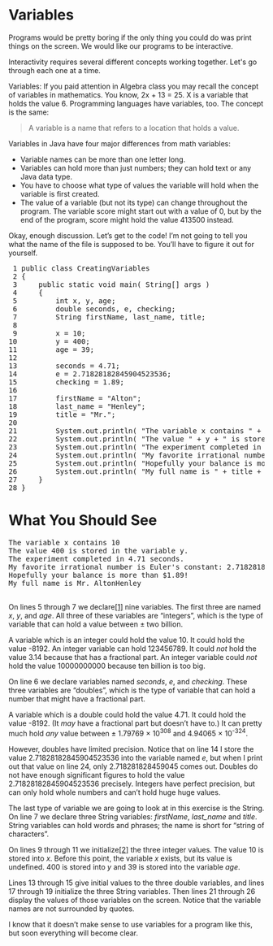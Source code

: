 # Variables

Programs would be pretty boring if the only thing you could do was print things on the screen. We would like our programs to be interactive.

Interactivity requires several different concepts working together. Let's go through each one at a time.

Variables: If you paid attention in Algebra class you may recall the concept of variables in mathematics. You know, 2x + 13 = 25. X is a variable that holds the value 6. Programming languages have variables, too. The concept is the same:
<blockquote>A variable is a name that refers to a location that holds a value.</blockquote>

Variables in Java have four major differences from math variables:
* Variable names can be more than one letter long.
* Variables can hold more than just numbers; they can hold text or any Java data type.
* You have to choose what type of values the variable will hold when the variable is first created.
* The value of a variable (but not its type) can change 
throughout the program. The variable score might start out with a value of 0, but by the end of the program, score might hold the value 413500 instead.

<p>Okay, enough discussion. Let&rsquo;s get to the code! I&rsquo;m not going to tell you what the name of the file is supposed to be. You&rsquo;ll have to figure it out for yourself.</p>
<pre class="code java literal-block"><span class="ln"> 1 </span><span class="keyword declaration">public</span> <span class="keyword declaration">class</span> <span class="name class">CreatingVariables</span>
<span class="ln"> 2 </span><span class="operator">{</span>
<span class="ln"> 3 </span>    <span class="keyword declaration">public</span> <span class="keyword declaration">static</span> <span class="keyword type">void</span> <span class="name function">main</span><span class="operator">(</span> <span class="name">String</span><span class="operator">[]</span> <span class="name">args</span> <span class="operator">)</span>
<span class="ln"> 4 </span>    <span class="operator">{</span>
<span class="ln"> 5 </span>        <span class="keyword type">int</span> <span class="name">x</span><span class="operator">,</span> <span class="name">y</span><span class="operator">,</span> <span class="name">age</span><span class="operator">;</span>
<span class="ln"> 6 </span>        <span class="keyword type">double</span> <span class="name">seconds</span><span class="operator">,</span> <span class="name">e</span><span class="operator">,</span> <span class="name">checking</span><span class="operator">;</span>
<span class="ln"> 7 </span>        <span class="name">String</span> <span class="name">firstName</span><span class="operator">,</span> <span class="name">last_name</span><span class="operator">,</span> <span class="name">title</span><span class="operator">;</span>
<span class="ln"> 8 </span>
<span class="ln"> 9 </span>        <span class="name">x</span> <span class="operator">=</span> <span class="literal number integer">10</span><span class="operator">;</span>
<span class="ln">10 </span>        <span class="name">y</span> <span class="operator">=</span> <span class="literal number integer">400</span><span class="operator">;</span>
<span class="ln">11 </span>        <span class="name">age</span> <span class="operator">=</span> <span class="literal number integer">39</span><span class="operator">;</span>
<span class="ln">12 </span>
<span class="ln">13 </span>        <span class="name">seconds</span> <span class="operator">=</span> <span class="literal number float">4.71</span><span class="operator">;</span>
<span class="ln">14 </span>        <span class="name">e</span> <span class="operator">=</span> <span class="literal number float">2.71828182845904523536</span><span class="operator">;</span>
<span class="ln">15 </span>        <span class="name">checking</span> <span class="operator">=</span> <span class="literal number float">1.89</span><span class="operator">;</span>
<span class="ln">16 </span>
<span class="ln">17 </span>        <span class="name">firstName</span> <span class="operator">=</span> <span class="literal string">"Alton"</span><span class="operator">;</span>
<span class="ln">18 </span>        <span class="name">last_name</span> <span class="operator">=</span> <span class="literal string">"Henley"</span><span class="operator">;</span>
<span class="ln">19 </span>        <span class="name">title</span> <span class="operator">=</span> <span class="literal string">"Mr."</span><span class="operator">;</span>
<span class="ln">20 </span>
<span class="ln">21 </span>        <span class="name">System</span><span class="operator">.</span><span class="name attribute">out</span><span class="operator">.</span><span class="name attribute">println</span><span class="operator">(</span> <span class="literal string">"The variable x contains "</span> <span class="operator">+</span> <span class="name">x</span> <span class="operator">);</span>
<span class="ln">22 </span>        <span class="name">System</span><span class="operator">.</span><span class="name attribute">out</span><span class="operator">.</span><span class="name attribute">println</span><span class="operator">(</span> <span class="literal string">"The value "</span> <span class="operator">+</span> <span class="name">y</span> <span class="operator">+</span> <span class="literal string">" is stored in the variable y."</span> <span class="operator">);</span>
<span class="ln">23 </span>        <span class="name">System</span><span class="operator">.</span><span class="name attribute">out</span><span class="operator">.</span><span class="name attribute">println</span><span class="operator">(</span> <span class="literal string">"The experiment completed in "</span> <span class="operator">+</span> <span class="name">seconds</span> <span class="operator">+</span> <span class="literal string">" seconds."</span> <span class="operator">);</span>
<span class="ln">24 </span>        <span class="name">System</span><span class="operator">.</span><span class="name attribute">out</span><span class="operator">.</span><span class="name attribute">println</span><span class="operator">(</span> <span class="literal string">"My favorite irrational number is Euler's constant: "</span> <span class="operator">+</span> <span class="name">e</span> <span class="operator">);</span>
<span class="ln">25 </span>        <span class="name">System</span><span class="operator">.</span><span class="name attribute">out</span><span class="operator">.</span><span class="name attribute">println</span><span class="operator">(</span> <span class="literal string">"Hopefully your balance is more than $"</span> <span class="operator">+</span> <span class="name">checking</span> <span class="operator">+</span> <span class="literal string">"!"</span> <span class="operator">);</span>
<span class="ln">26 </span>        <span class="name">System</span><span class="operator">.</span><span class="name attribute">out</span><span class="operator">.</span><span class="name attribute">println</span><span class="operator">(</span> <span class="literal string">"My full name is "</span> <span class="operator">+</span> <span class="name">title</span> <span class="operator">+</span> <span class="literal string">" "</span> <span class="operator">+</span> <span class="name">firstName</span> <span class="operator">+</span> <span class="name">last_name</span> <span class="operator">);</span>
<span class="ln">27 </span>    <span class="operator">}</span>
<span class="ln">28 </span><span class="operator">}</span>
</pre>
<div id="what-you-should-see" class="section">
<h1>What You Should See</h1>
<pre class="terminal literal-block">The variable x contains 10
The value 400 is stored in the variable y.
The experiment completed in 4.71 seconds.
My favorite irrational number is Euler's constant: 2.718281828459045
Hopefully your balance is more than $1.89!
My full name is Mr. AltonHenley

</pre>
<p>On lines 5 through 7 we declare<a id="id1" class="footnote-reference" href="#declare">[1]</a> nine variables. The first three are named <em>x</em>, <em>y</em>, and <em>age</em>. All three of these variables are &ldquo;integers&rdquo;, which is the type of variable that can hold a value between &plusmn; two billion.</p>
<p>A variable which is an integer could hold the value 10. It could hold the value <span class="pre">-8192</span>. An integer variable can hold 123456789. It could <em>not</em> hold the value 3.14 because that has a fractional part. An integer variable could <em>not</em> hold the value 10000000000 because ten billion is too big.</p>
<p>On line 6 we declare variables named <em>seconds</em>, <em>e</em>, and <em>checking</em>. These three variables are &ldquo;doubles&rdquo;, which is the type of variable that can hold a number that might have a fractional part.</p>
<p>A variable which is a double could hold the value 4.71. It could hold the value <span class="pre">-8192</span>. (It <em>may</em> have a fractional part but doesn&rsquo;t have to.) It can pretty much hold <em>any</em> value between &plusmn; 1.79769 &times; 10<sup>308</sup> and 4.94065 &times; 10<sup>-324</sup>.</p>
<p>However, doubles have limited precision. Notice that on line 14 I store the value 2.71828182845904523536 into the variable named <em>e</em>, but when I print out that value on line 24, only 2.718281828459045 comes out. Doubles do not have enough significant figures to hold the value 2.71828182845904523536 precisely. Integers have perfect precision, but can only hold whole numbers and can&rsquo;t hold huge huge values.</p>
<p>The last type of variable we are going to look at in this exercise is the String. On line 7 we declare three String variables: <em>firstName</em>, <em>last_name</em> and <em>title</em>. String variables can hold words and phrases; the name is short for &ldquo;string of characters&rdquo;.</p>
<p>On lines 9 through 11 we initialize<a id="id2" class="footnote-reference" href="#initialize">[2]</a> the three integer values. The value 10 is stored into <em>x</em>. Before this point, the variable <em>x</em> exists, but its value is undefined. 400 is stored into <em>y</em> and 39 is stored into the variable <em>age</em>.</p>
<p>Lines 13 through 15 give initial values to the three double variables, and lines 17 through 19 initialize the three String variables. Then lines 21 through 26 display the values of those variables on the screen. Notice that the variable names are not surrounded by quotes.</p>
<p>I know that it doesn&rsquo;t make sense to use variables for a program like this, but soon everything will become clear.</p>
</div>